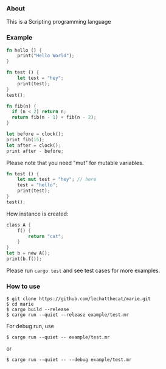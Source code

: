 ### About
This is a Scripting programming language

### Example
```rust
fn hello () {
    print("Hello World");
}
```
```rust
fn test () {
    let test = "hey";
    print(test);
}
test();
````
```rust
fn fib(n) {
  if (n < 2) return n;
  return fib(n - 1) + fib(n - 2);
}

let before = clock();
print fib(15);
let after = clock();
print after - before;
```
Please note that you need "mut" for mutable variables.
```rust
fn test () {
    let mut test = "hey"; // here
    test = "hello"; 
    print(test);
}
test();
```

How instance is created:
```rust
class A {
    f() {
        return "cat";
    }
}
let b = new A();
print(b.f());
```

Please run `cargo test` and see test cases for more examples.

### How to use
```
$ git clone https://github.com/lechatthecat/marie.git
$ cd marie
$ cargo build --release
$ cargo run --quiet --release example/test.mr
```
For debug run, use 
```
$ cargo run --quiet -- example/test.mr
```
or
```
$ cargo run --quiet -- --debug example/test.mr
```
